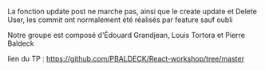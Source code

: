 La fonction update post ne marche pas, ainsi que le create update et Delete User, les commit ont normalement été réalisés par feature sauf oubli


Notre groupe est composé d'Édouard Grandjean, Louis Tortora et Pierre Baldeck

lien du TP : https://github.com/PBALDECK/React-workshop/tree/master